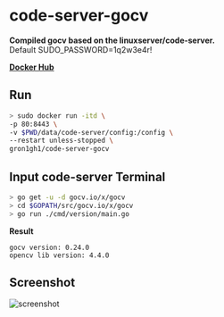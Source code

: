 # code-server-gocv
**Compiled gocv based on the linuxserver/code-server.**  
Default SUDO_PASSWORD=1q2w3e4r!  

**[Docker Hub](https://hub.docker.com/repository/docker/gron1gh1/code-server-gocv/general)**

## Run
```sh
> sudo docker run -itd \
-p 80:8443 \
-v $PWD/data/code-server/config:/config \
--restart unless-stopped \
gron1gh1/code-server-gocv
```

## Input code-server Terminal
```sh
> go get -u -d gocv.io/x/gocv
> cd $GOPATH/src/gocv.io/x/gocv
> go run ./cmd/version/main.go
```
**Result**
```
gocv version: 0.24.0
opencv lib version: 4.4.0
```

## Screenshot
![screenshot](https://i.imgur.com/kAByquL.png)
